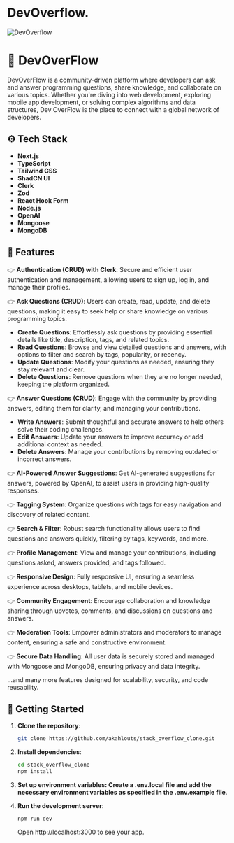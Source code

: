 # DevOverflow.

![DevOverflow](https://i.ibb.co/x7FChRP/Thumbnail.jpg)

# 🤖 DevOverFlow

DevOverFlow is a community-driven platform where developers can ask and answer programming questions, share knowledge, and collaborate on various topics. Whether you're diving into web development, exploring mobile app development, or solving complex algorithms and data structures, Dev OverFlow is the place to connect with a global network of developers.

## ⚙️ Tech Stack

- **Next.js**
- **TypeScript**
- **Tailwind CSS**
- **ShadCN UI**
- **Clerk**
- **Zod**
- **React Hook Form**
- **Node.js**
- **OpenAI**
- **Mongoose**
- **MongoDB**

## 🔋 Features

👉 **Authentication (CRUD) with Clerk**: Secure and efficient user authentication and management, allowing users to sign up, log in, and manage their profiles.


👉 **Ask Questions (CRUD)**: Users can create, read, update, and delete questions, making it easy to seek help or share knowledge on various programming topics.

- **Create Questions**: Effortlessly ask questions by providing essential details like title, description, tags, and related topics.
- **Read Questions**: Browse and view detailed questions and answers, with options to filter and search by tags, popularity, or recency.
- **Update Questions**: Modify your questions as needed, ensuring they stay relevant and clear.
- **Delete Questions**: Remove questions when they are no longer needed, keeping the platform organized.
  

👉 **Answer Questions (CRUD)**: Engage with the community by providing answers, editing them for clarity, and managing your contributions.

- **Write Answers**: Submit thoughtful and accurate answers to help others solve their coding challenges.
- **Edit Answers**: Update your answers to improve accuracy or add additional context as needed.
- **Delete Answers**: Manage your contributions by removing outdated or incorrect answers.
  

👉 **AI-Powered Answer Suggestions**: Get AI-generated suggestions for answers, powered by OpenAI, to assist users in providing high-quality responses.


👉 **Tagging System**: Organize questions with tags for easy navigation and discovery of related content.


👉 **Search & Filter**: Robust search functionality allows users to find questions and answers quickly, filtering by tags, keywords, and more.


👉 **Profile Management**: View and manage your contributions, including questions asked, answers provided, and tags followed.


👉 **Responsive Design**: Fully responsive UI, ensuring a seamless experience across desktops, tablets, and mobile devices.


👉 **Community Engagement**: Encourage collaboration and knowledge sharing through upvotes, comments, and discussions on questions and answers.


👉 **Moderation Tools**: Empower administrators and moderators to manage content, ensuring a safe and constructive environment.


👉 **Secure Data Handling**: All user data is securely stored and managed with Mongoose and MongoDB, ensuring privacy and data integrity.

...and many more features designed for scalability, security, and code reusability.


## 🚀 Getting Started

1. **Clone the repository**:

   ```bash
   git clone https://github.com/akahlouts/stack_overflow_clone.git

   ```

2. **Install dependencies**:

   ```bash
   cd stack_overflow_clone
   npm install

   ```

3. **Set up environment variables: Create a .env.local file and add the necessary environment variables as specified in the .env.example file**.

4. **Run the development server**:

   ```bash
   npm run dev
   
   ```

   Open http://localhost:3000 to see your app.
